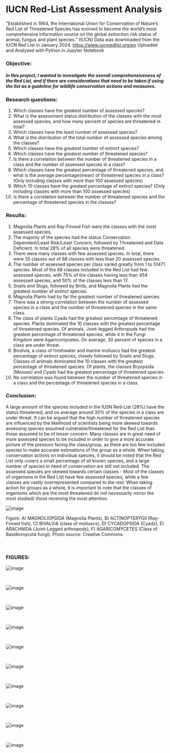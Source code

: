 
# IUCN Red-List Assessment Analysis
"Established in 1964, the International Union for Conservation of Nature’s Red List of Threatened Species has evolved to become the world’s most comprehensive information source on the global extinction risk status of animal, fungus and plant species." (IUCN)
Data was downloaded from the IUCN Red List in January 2024. https://www.iucnredlist.org/en
Uploaded and Analysed with Python in Jupyter Notebook




### Objective:
##### In this project, I wanted to investigate the overall comprehensiveness of the Red List, and if there are considerations that need to be taken if using the list as a guideline for wildlife conservation actions and measures.

### Research questions:
1. Which classes have the greatest number of assessed species?
2. What is the assessment status distribution of the classes with the most assessed species, and how many percent of species are threatened in total?
3. Which classes have the least number of assessed species?
4. What is the distribution of the total number of assessed species among the classes?
5. Which classes have the greatest number of extinct species?
6. Which classes have the greatest number of threatened species?
7. Is there a correlation between the number of threatened species in a class and the number of assessed species in a class?
8. Which classes have the greatest percentage of threatened species, and what is the average percentage(mean) of threatened species in a class? (Only including classes with more than 100 assessed species)
9. Which 10 classes have the greatest percentage of extinct species? (Only including classes with more than 100 assessed species)
10. Is there a correlation between the number of threatened species and the percentage of threatened species in the classes?


### Results:
1. Magnolia Plants and Ray-Finned Fish were the classes with the most assessed species.
2. The majority of the species had the status Conservation Dependent/Least Risk/Least Concern, followed by Threatened and Data Deficient. In total 28% of all species were threatened.
3. There were many classes with few assessed species. In total, there were 35 classes out of 68 classes with less than 20 assessed species.
4. The number of assessed species per class varied greatly from 1 to 51471 species. Most of the 68 classes included in the Red List had few assessed species, with 75% of the classes having less than 454 assessed species, and 50% of the classes less than 17.
5. Snails and Slugs, followed by Birds, and Magnolia Plants had the greatest number of extinct species.
6. Magnolia Plants had by far the greatest number of threatened species.
7. There was a strong correlation between the number of assessed species in a class and the number of threatened species in the same class.
8. The class of plants Cyads had the greatest percentage of threatened species. Plants dominated the 10 classes with the greatest percentage of threatened species. Of animals, Joint-legged Arthropods had the greatest percentage of threatened species, while it in the Fungi Kingdom were Agaricomycetes. On average, 30 percent of species in a class are under threat.
9. Bivalvia, a class of freshwater and marine molluscs had the greatest percentage of extinct species, closely followed by Snails and Slugs. Classes of animals dominated the 10 classes with the greatest percentage of threatened species. Of plants, the classes Bryopsida (Mosses) and Cyads had the greatest percentage of threatened species.
10. No correlation was found between the number of threatened species in a class and the percentage of threatened species in a class.


### Conclusion:
A large amount of the species included in the IUSN Red-List (28%) have the status threatened, and on average around 30% of the species in a class are under threat. It can be argued that the high number of threatened species are influenced by the likelihood of scientists being more skewed towards assessing species assumed vulnerable/threatened for the Red List than those assumed to be of lesser concern. Many classes are in great need of more assessed species to be included in order to give a more accurate picture of the pressure facing the class/group, as there are too few included species to make accurate estimations of the group as a whole. When taking conservation actions on individual species, it should be noted that the Red List only covers a small percentage of all known species, and a large number of species in need of conservation are still not included. The assessed species are skewed towards certain classes - Most of the classes of organisms in the Red List have few assessed species, while a few classes are vastly overrepresented compared to the rest. When taking action for groups as a whole, it is important to note that the classes of organisms which are the most threatened do not necessarily mirror the most studied/ those receiving the most attention.


   

![image](https://github.com/ToriiX/Red-List-assessment-Analysis/assets/156717220/cbdd7872-f0ce-4667-b4e1-b59450a83efe)


Figure: A) MAGNOLIOPSIDA (Magnolia Plants), B) ACTINOPTERYGII	(Ray-Finned fish), C) BIVALVIA (class of molluscs), D) CYCADOPSIDA (Cyads), E) ARACHNIDA (Joint-Legged arthropods), F) AGARICOMYCETES (Class of Basidiomycota fungi). Photo source: Creative Commons.

<br>

### FIGURES:

![image](https://github.com/user-attachments/assets/9300e44e-0dd5-462d-9e16-ce3c60092ee5)

<br>


![image](https://github.com/user-attachments/assets/86b8c8ea-bd22-478e-a51b-b823a108344d)

<br>


![image](https://github.com/user-attachments/assets/bd6bbd6f-4885-4f1d-9f8e-6303ac22ae56)


<br>


![image](https://github.com/user-attachments/assets/6bb3d10f-96d7-41c6-9a48-de6b70117707)

<br>


![image](https://github.com/user-attachments/assets/d27ee132-d190-4e21-ad50-7ec99b4c3e54)

<br>


![image](https://github.com/user-attachments/assets/9d030d9c-c4fb-4038-b991-6a7fe8ddf7f7)

<br>

![image](https://github.com/user-attachments/assets/f29ed970-19b1-45f2-8f2c-2064d0244b1a)

<br>

![image](https://github.com/user-attachments/assets/7242e473-461c-4f7d-9ed0-dbd7f255e28d)

<br>

![image](https://github.com/user-attachments/assets/ed72bc56-fbd9-46f8-848c-cda5718e6a09)

<br>

![image](https://github.com/user-attachments/assets/1ef87cf5-6820-412e-9b30-c62e6948220e)








 


